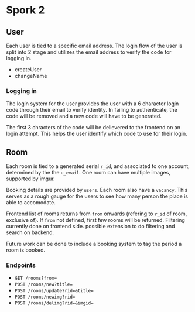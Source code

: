 # Spork 2

## User
Each user is tied to a specific email address. The login flow of the user is split into 2 stage and utilizes the email address to verify the code for logging in.

- createUser
- changeName

### Logging in
The login system for the user provides the user with a 6 character login code through their email to verify identity. In failing to authenticate, the code will be removed and a new code will have to be generated.

The first 3 chracters of the code will be delievered to the frontend on an login attempt. This helps the user identify which code to use for their login.

## Room
Each room is tied to a generated serial `r_id`, and associated to one account, determined by the the `u_email`. One room can have multiple images, supported by imgur.

Booking details are provided by `users`. Each room also have a `vacancy`. This serves as a rough gauge for the users to see how many person the place is able to accomodate.

Frontend list of rooms returns from `from` onwards (refering to `r_id` of room, exclusive of). If `from` not defined, first few rooms will be returned. Filtering currently done on frontend side. possible extension to do filtering and search on backend.

Future work can be done to include a booking system to tag the period a room is booked.

### Endpoints
- `GET /rooms?from=`
- `POST /rooms/new?title=`
- `POST /rooms/update?rid=&title=`
- `POST /rooms/newimg?rid=`
- `POST /rooms/delimg?rid=&imgid=`
